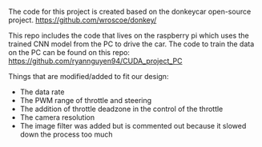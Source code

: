 The code for this project is created based on the donkeycar open-source project.
https://github.com/wroscoe/donkey/

This repo includes the code that lives on the raspberry pi which uses the trained CNN model from the PC to drive the car. 
The code to train the data on the PC can be found on this repo: 
https://github.com/ryannguyen94/CUDA_project_PC

Things that are modified/added to fit our design:
  - The data rate
  - The PWM range of throttle and steering
  - The addition of throttle deadzone in the control of the throttle
  - The camera resolution
  - The image filter was added but is commented out because it slowed down the process too much

